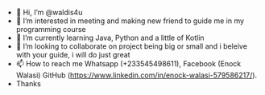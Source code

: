 - 👋 Hi, I’m @waldis4u
- 👀 I’m interested in meeting and making new friend to guide me in my programming course
- 🌱 I’m currently learning Java, Python and a little of Kotlin
- 💞️ I’m looking to collaborate on project being big or small and i beleive with your guide, i will do just great
- 📫 How to reach me Whatsapp (+233545498611), Facebook (Enock Walasi) GitHub (https://www.linkedin.com/in/enock-walasi-579586217/).
- Thanks

<!---
waldis4u/waldis4u is a ✨ special ✨ repository because its `README.md` (this file) appears on your GitHub profile.
You can click the Preview link to take a look at your changes.
--->
